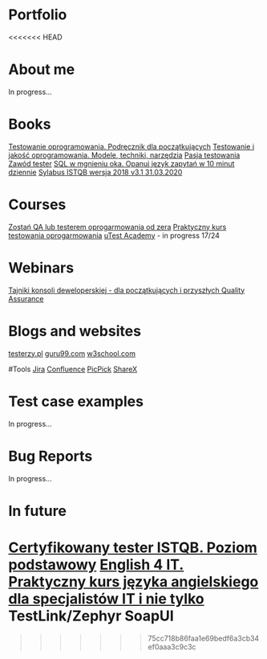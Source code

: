# Portfolio
<<<<<<< HEAD

# About me
In progress...

# Books
[Testowanie oprogramowania. Podręcznik dla początkujących](https://helion.pl/ksiazki/testowanie-oprogramowania-podrecznik-dla-poczatkujacych-rafal-pawlak,szteop.htm#format/d)
[Testowanie i jakość oprogramowania. Modele, techniki, narzędzia](https://helion.pl/ksiazki/testowanie-i-jakosc-oprogramowania-modele-techniki-narzedzia-adam-roman,e_1oe0.htm#format/e)
[Pasja testowania](https://helion.pl/ksiazki/pasja-testowania-wydanie-ii-rozszerzone-krzysztof-jadczyk,paste2.htm#format/d)
[Zawód tester](https://helion.pl/ksiazki/zawod-tester-radoslaw-smilgin,e_b16y.htm#format/e)
[SQL w mgnieniu oka. Opanuj język zapytań w 10 minut dziennie](https://helion.pl/ksiazki/sql-w-mgnieniu-oka-opanuj-jezyk-zapytan-w-10-minut-dziennie-wydanie-v-ben-forta,sqlok5.htm#format/d)
[Sylabus ISTQB wersja 2018 v3.1 31.03.2020](https://sjsi.org/download/7411/)

# Courses
[Zostań QA lub testerem oprogarmowania od zera](https://www.udemy.com/course/zostan-qa-od-zera/)
[Praktyczny kurs testowania oprogarmowania](https://www.udemy.com/course/praktyczny-kurs-testowania-oprogramowania/)
[uTest Academy](https://www.utest.com/academy) - in progress 17/24

# Webinars
[Tajniki konsoli deweloperskiej - dla początkujących i przyszłych Quality Assurance](https://szkoleniedlaqa.pl/konsola/)

# Blogs and websites
[testerzy.pl](https://testerzy.pl/baza-wiedzy/artykuly/1)
[guru99.com](https://www.guru99.com/software-testing.html)
[w3school.com](https://www.w3schools.com/sql/)

#Tools
[Jira](https://www.atlassian.com/software/jira)
[Confluence](https://www.atlassian.com/software/confluence)
[PicPick](https://picpick.app/pl/)
[ShareX](https://getsharex.com/)

# Test case examples
In progress...

# Bug Reports
In progress...

# In future
[Certyfikowany tester ISTQB. Poziom podstawowy](https://helion.pl/ksiazki/certyfikowany-tester-istqb-poziom-podstawowy-adam-roman-lucjan-stapp,ctispp.htm#format/d)
[English 4 IT. Praktyczny kurs języka angielskiego dla specjalistów IT i nie tylko](https://helion.pl/ksiazki/english-4-it-praktyczny-kurs-jezyka-angielskiego-dla-specjalistow-it-i-nie-tylko-beata-blaszczyk,anginv.htm#format/d)
TestLink/Zephyr
SoapUI
=======
>>>>>>> 75cc718b86faa1e69bedf6a3cb34ef0aaa3c9c3c
